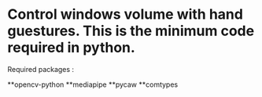 # Control windows volume with hand guestures. This is the minimum code required in python.

Required packages :

**opencv-python
**mediapipe
**pycaw
**comtypes
